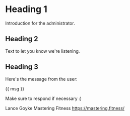 # Heading 1

Introduction for the administrator.

## Heading 2

Text to let you know we're listening.

## Heading 3

Here's the message from the user:

{{ msg }}

Make sure to respond if necessary :)

Lance Goyke
Mastering Fitness
https://mastering.fitness/